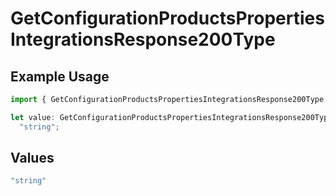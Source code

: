 # GetConfigurationProductsPropertiesIntegrationsResponse200Type

## Example Usage

```typescript
import { GetConfigurationProductsPropertiesIntegrationsResponse200Type } from "@vercel/sdk/models/getconfigurationproductsop.js";

let value: GetConfigurationProductsPropertiesIntegrationsResponse200Type =
  "string";
```

## Values

```typescript
"string"
```